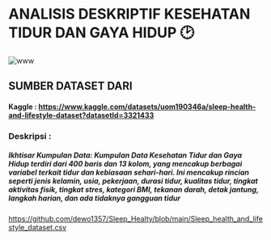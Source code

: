 # ANALISIS DESKRIPTIF KESEHATAN TIDUR DAN GAYA HIDUP 🕑
![www](https://github.com/dewo1357/Sleep_Healty/assets/130409621/638c8bd0-fbab-4b41-b65e-95043fb1d72c)
## SUMBER DATASET DARI
#### Kaggle : https://www.kaggle.com/datasets/uom190346a/sleep-health-and-lifestyle-dataset?datasetId=3321433

### Deskripsi :
##### Ikhtisar Kumpulan Data: Kumpulan Data Kesehatan Tidur dan Gaya Hidup terdiri dari 400 baris dan 13 kolom, yang mencakup berbagai variabel terkait tidur dan kebiasaan sehari-hari. Ini mencakup rincian seperti jenis kelamin, usia, pekerjaan, durasi tidur, kualitas tidur, tingkat aktivitas fisik, tingkat stres, kategori BMI, tekanan darah, detak jantung, langkah harian, dan ada tidaknya gangguan tidur

https://github.com/dewo1357/Sleep_Healty/blob/main/Sleep_health_and_lifestyle_dataset.csv